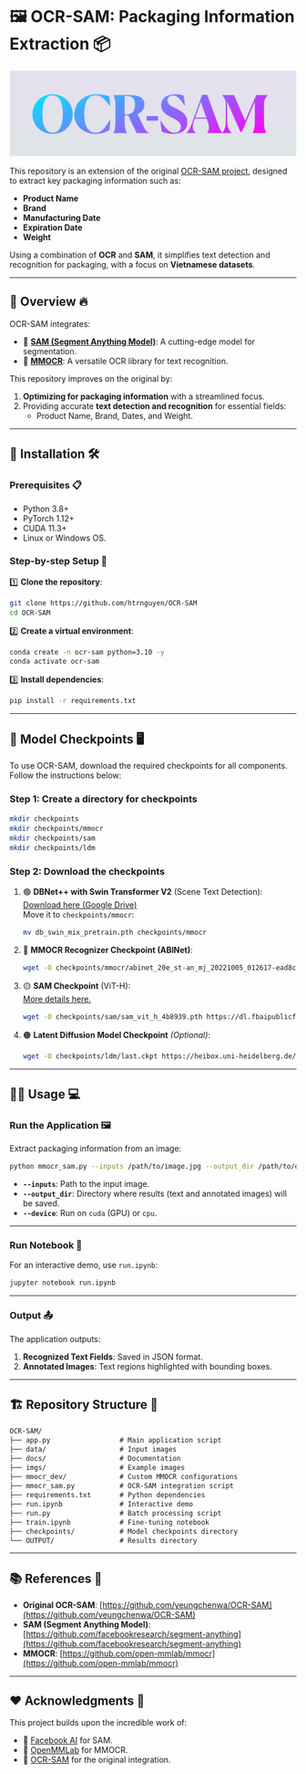 # 🖼️ **OCR-SAM: Packaging Information Extraction** 📦

![](imgs/logo.png)

This repository is an extension of the original [OCR-SAM project](https://github.com/yeungchenwa/OCR-SAM), designed to extract key packaging information such as:

-   **Product Name**
-   **Brand**
-   **Manufacturing Date**
-   **Expiration Date**
-   **Weight**

Using a combination of **OCR** and **SAM**, it simplifies text detection and recognition for packaging, with a focus on **Vietnamese datasets**.

---

## 📸 **Overview** 🔥

OCR-SAM integrates:

-   🌟 **[SAM (Segment Anything Model)](https://github.com/facebookresearch/segment-anything)**: A cutting-edge model for segmentation.
-   📖 **[MMOCR](https://github.com/open-mmlab/mmocr)**: A versatile OCR library for text recognition.

This repository improves on the original by:

1. **Optimizing for packaging information** with a streamlined focus.
2. Providing accurate **text detection and recognition** for essential fields:
    - Product Name, Brand, Dates, and Weight.

---

## 🚀 **Installation** 🛠️

### Prerequisites 📋

-   Python 3.8+
-   PyTorch 1.12+
-   CUDA 11.3+
-   Linux or Windows OS.

### Step-by-step Setup 🧰

1️⃣ **Clone the repository**:

```bash
git clone https://github.com/htrnguyen/OCR-SAM
cd OCR-SAM
```

2️⃣ **Create a virtual environment**:

```bash
conda create -n ocr-sam python=3.10 -y
conda activate ocr-sam
```

3️⃣ **Install dependencies**:

```bash
pip install -r requirements.txt
```

---

## 📒 **Model Checkpoints** 🖥️

To use OCR-SAM, download the required checkpoints for all components. Follow the instructions below:

### **Step 1: Create a directory for checkpoints**

```bash
mkdir checkpoints
mkdir checkpoints/mmocr
mkdir checkpoints/sam
mkdir checkpoints/ldm
```

### **Step 2: Download the checkpoints**

1. 🟢 **DBNet++ with Swin Transformer V2** (Scene Text Detection):  
   [Download here (Google Drive)](https://drive.google.com/file/d/1r3B1xhkyKYcQ9SR7o9hw9zhNJinRiHD-/view)  
   Move it to `checkpoints/mmocr`:

    ```bash
    mv db_swin_mix_pretrain.pth checkpoints/mmocr
    ```

2. 🔵 **MMOCR Recognizer Checkpoint (ABINet)**:

    ```bash
    wget -O checkpoints/mmocr/abinet_20e_st-an_mj_20221005_012617-ead8c139.pth https://download.openmmlab.com/mmocr/textrecog/abinet/abinet_20e_st-an_mj/abinet_20e_st-an_mj_20221005_012617-ead8c139.pth
    ```

3. 🟡 **SAM Checkpoint** (ViT-H):  
   [More details here.](https://github.com/facebookresearch/segment-anything#model-checkpoints)

    ```bash
    wget -O checkpoints/sam/sam_vit_h_4b8939.pth https://dl.fbaipublicfiles.com/segment_anything/sam_vit_h_4b8939.pth
    ```

4. 🟠 **Latent Diffusion Model Checkpoint** _(Optional)_:
    ```bash
    wget -O checkpoints/ldm/last.ckpt https://heibox.uni-heidelberg.de/f/4d9ac7ea40c64582b7c9/?dl=1
    ```

---

## 🏃‍♂️ **Usage** 💻

### **Run the Application** 🖼️

Extract packaging information from an image:

```bash
python mmocr_sam.py --inputs /path/to/image.jpg --output_dir /path/to/output --device cuda
```

-   **`--inputs`**: Path to the input image.
-   **`--output_dir`**: Directory where results (text and annotated images) will be saved.
-   **`--device`**: Run on `cuda` (GPU) or `cpu`.

---

### **Run Notebook** 📓

For an interactive demo, use `run.ipynb`:

```bash
jupyter notebook run.ipynb
```

---

### **Output** 📤

The application outputs:

1. **Recognized Text Fields**: Saved in JSON format.
2. **Annotated Images**: Text regions highlighted with bounding boxes.

---

## 🏗️ **Repository Structure** 📂

```plaintext
OCR-SAM/
├── app.py                 # Main application script
├── data/                  # Input images
├── docs/                  # Documentation
├── imgs/                  # Example images
├── mmocr_dev/             # Custom MMOCR configurations
├── mmocr_sam.py           # OCR-SAM integration script
├── requirements.txt       # Python dependencies
├── run.ipynb              # Interactive demo
├── run.py                 # Batch processing script
├── train.ipynb            # Fine-tuning notebook
├── checkpoints/           # Model checkpoints directory
└── OUTPUT/                # Results directory
```

---

## 📚 **References** 🔗

-   **Original OCR-SAM**: [https://github.com/yeungchenwa/OCR-SAM](https://github.com/yeungchenwa/OCR-SAM)
-   **SAM (Segment Anything Model)**: [https://github.com/facebookresearch/segment-anything](https://github.com/facebookresearch/segment-anything)
-   **MMOCR**: [https://github.com/open-mmlab/mmocr](https://github.com/open-mmlab/mmocr)

---

## ❤️ **Acknowledgments** 🙌

This project builds upon the incredible work of:

-   🧠 [Facebook AI](https://github.com/facebookresearch/segment-anything) for SAM.
-   📖 [OpenMMLab](https://github.com/open-mmlab/mmocr) for MMOCR.
-   🌟 [OCR-SAM](https://github.com/yeungchenwa/OCR-SAM) for the original integration.
